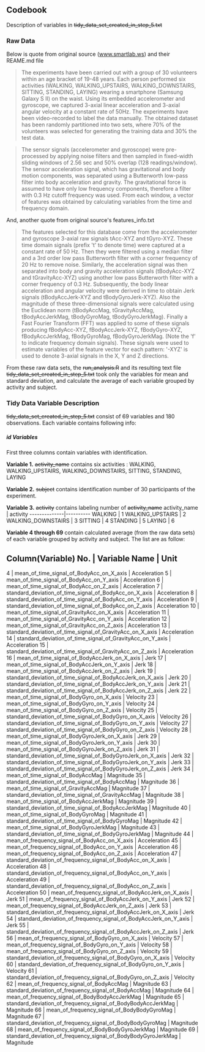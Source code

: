 ## Codebook
Description of variables in ~~tidy_data_set_created_in_step_5.txt~~

### Raw Data
Below is quote from original source (www.smartlab.ws) and their REAME.md file
> The experiments have been carried out with a group of 30 volunteers within an age bracket of 19-48 years. Each person performed six activities (WALKING, WALKING_UPSTAIRS, WALKING_DOWNSTAIRS, SITTING, STANDING, LAYING) wearing a smartphone (Samsung Galaxy S II) on the waist. Using its embedded accelerometer and gyroscope, we captured 3-axial linear acceleration and 3-axial angular velocity at a constant rate of 50Hz. The experiments have been video-recorded to label the data manually. The obtained dataset has been randomly partitioned into two sets, where 70% of the volunteers was selected for generating the training data and 30% the test data. 

> The sensor signals (accelerometer and gyroscope) were pre-processed by applying noise filters and then sampled in fixed-width sliding windows of 2.56 sec and 50% overlap (128 readings/window). The sensor acceleration signal, which has gravitational and body motion components, was separated using a Butterworth low-pass filter into body acceleration and gravity. The gravitational force is assumed to have only low frequency components, therefore a filter with 0.3 Hz cutoff frequency was used. From each window, a vector of features was obtained by calculating variables from the time and frequency domain.

And, another quote from original source's features_info.txt
> The features selected for this database come from the accelerometer and gyroscope 3-axial raw signals tAcc-XYZ and tGyro-XYZ. These time domain signals (prefix 't' to denote time) were captured at a constant rate of 50 Hz. Then they were filtered using a median filter and a 3rd order low pass Butterworth filter with a corner frequency of 20 Hz to remove noise. Similarly, the acceleration signal was then separated into body and gravity acceleration signals (tBodyAcc-XYZ and tGravityAcc-XYZ) using another low pass Butterworth filter with a corner frequency of 0.3 Hz. 
> Subsequently, the body linear acceleration and angular velocity were derived in time to obtain Jerk signals (tBodyAccJerk-XYZ and tBodyGyroJerk-XYZ). Also the magnitude of these three-dimensional signals were calculated using the Euclidean norm (tBodyAccMag, tGravityAccMag, tBodyAccJerkMag, tBodyGyroMag, tBodyGyroJerkMag). 
> Finally a Fast Fourier Transform (FFT) was applied to some of these signals producing fBodyAcc-XYZ, fBodyAccJerk-XYZ, fBodyGyro-XYZ, fBodyAccJerkMag, fBodyGyroMag, fBodyGyroJerkMag. (Note the 'f' to indicate frequency domain signals). 
> These signals were used to estimate variables of the feature vector for each pattern:  '-XYZ' is used to denote 3-axial signals in the X, Y and Z directions.

From these raw data sets, the ~~run_analysis.R~~ and its resulting text file ~~tidy_data_set_created_in_step_5.txt~~ took only the variables for mean and standard deviation, and calculate the average of each variable grouped by activity and subject.


### Tidy Data Variable Description
~~tidy_data_set_created_in_step_5.txt~~ consist of 69 variables and 180 observations.
Each variable contains following info: 

##### id Variables
First three columns contain variables with identification. 

**Variable 1.** ~~activity_name~~
contains six activities : WALKING, WALKING_UPSTAIRS, WALKING_DOWNSTAIRS, SITTING, STANDING, LAYING

**Variable 2.** ~~subject~~
contains identification number of 30 participants of the experiment. 

**Variable 3.** ~~activity~~
contains labeling number of ~~activity_name~~
 activity_name | activity 
 --------------|----------
 WALKING | 1
 WALKING_UPSTAIRS | 2
 WALKING_DOWNSTAIRS | 3
 SITTING | 4
 STANDING | 5
 LAYING | 6
 
**Variable 4 through 69**
contain calculated average (from the raw data sets) of each variable grouped by activity and subject.
The list are as follow:

Column(Variable) No. | Variable Name | Unit
---------------------------------------------------------------------------
4 | mean_of_time_signal_of_BodyAcc_on_X_axis | Acceleration
5 | mean_of_time_signal_of_BodyAcc_on_Y_axis | Acceleration
6 | mean_of_time_signal_of_BodyAcc_on_Z_axis | Acceleration
7 | standard_deviation_of_time_signal_of_BodyAcc_on_X_axis | Acceleration
8 | standard_deviation_of_time_signal_of_BodyAcc_on_Y_axis | Acceleration
9 | standard_deviation_of_time_signal_of_BodyAcc_on_Z_axis | Acceleration
10 | mean_of_time_signal_of_GravityAcc_on_X_axis | Acceleration
11 | mean_of_time_signal_of_GravityAcc_on_Y_axis | Acceleration
12 | mean_of_time_signal_of_GravityAcc_on_Z_axis | Acceleration
13 | standard_deviation_of_time_signal_of_GravityAcc_on_X_axis | Acceleration
14 | standard_deviation_of_time_signal_of_GravityAcc_on_Y_axis | Acceleration
15 | standard_deviation_of_time_signal_of_GravityAcc_on_Z_axis | Acceleration
16 | mean_of_time_signal_of_BodyAccJerk_on_X_axis | Jerk
17 | mean_of_time_signal_of_BodyAccJerk_on_Y_axis | Jerk
18 | mean_of_time_signal_of_BodyAccJerk_on_Z_axis | Jerk
19 | standard_deviation_of_time_signal_of_BodyAccJerk_on_X_axis | Jerk
20 | standard_deviation_of_time_signal_of_BodyAccJerk_on_Y_axis | Jerk
21 | standard_deviation_of_time_signal_of_BodyAccJerk_on_Z_axis | Jerk
22 | mean_of_time_signal_of_BodyGyro_on_X_axis | Velocity
23 | mean_of_time_signal_of_BodyGyro_on_Y_axis | Velocity
24 | mean_of_time_signal_of_BodyGyro_on_Z_axis | Velocity
25 | standard_deviation_of_time_signal_of_BodyGyro_on_X_axis | Velocity
26 | standard_deviation_of_time_signal_of_BodyGyro_on_Y_axis | Velocity
27 | standard_deviation_of_time_signal_of_BodyGyro_on_Z_axis | Velocity
28 | mean_of_time_signal_of_BodyGyroJerk_on_X_axis | Jerk
29 | mean_of_time_signal_of_BodyGyroJerk_on_Y_axis | Jerk
30 | mean_of_time_signal_of_BodyGyroJerk_on_Z_axis | Jerk
31 | standard_deviation_of_time_signal_of_BodyGyroJerk_on_X_axis | Jerk
32 | standard_deviation_of_time_signal_of_BodyGyroJerk_on_Y_axis | Jerk
33 | standard_deviation_of_time_signal_of_BodyGyroJerk_on_Z_axis | Jerk
34 | mean_of_time_signal_of_BodyAccMag | Magnitude
35 | standard_deviation_of_time_signal_of_BodyAccMag | Magnitude
36 | mean_of_time_signal_of_GravityAccMag | Magnitude
37 | standard_deviation_of_time_signal_of_GravityAccMag | Magnitude
38 | mean_of_time_signal_of_BodyAccJerkMag | Magnitude
39 | standard_deviation_of_time_signal_of_BodyAccJerkMag | Magnitude
40 | mean_of_time_signal_of_BodyGyroMag | Magnitude
41 | standard_deviation_of_time_signal_of_BodyGyroMag | Magnitude
42 | mean_of_time_signal_of_BodyGyroJerkMag | Magnitude
43 | standard_deviation_of_time_signal_of_BodyGyroJerkMag | Magnitude
44 | mean_of_frequency_signal_of_BodyAcc_on_X_axis | Acceleration
45 | mean_of_frequency_signal_of_BodyAcc_on_Y_axis | Acceleration
46 | mean_of_frequency_signal_of_BodyAcc_on_Z_axis | Acceleration
47 | standard_deviation_of_frequency_signal_of_BodyAcc_on_X_axis | Acceleration
48 | standard_deviation_of_frequency_signal_of_BodyAcc_on_Y_axis | Acceleration
49 | standard_deviation_of_frequency_signal_of_BodyAcc_on_Z_axis | Acceleration
50 | mean_of_frequency_signal_of_BodyAccJerk_on_X_axis | Jerk
51 | mean_of_frequency_signal_of_BodyAccJerk_on_Y_axis | Jerk
52 | mean_of_frequency_signal_of_BodyAccJerk_on_Z_axis | Jerk
53 | standard_deviation_of_frequency_signal_of_BodyAccJerk_on_X_axis | Jerk
54 | standard_deviation_of_frequency_signal_of_BodyAccJerk_on_Y_axis | Jerk
55 | standard_deviation_of_frequency_signal_of_BodyAccJerk_on_Z_axis | Jerk
56 | mean_of_frequency_signal_of_BodyGyro_on_X_axis | Velocity
57 | mean_of_frequency_signal_of_BodyGyro_on_Y_axis | Velocity
58 | mean_of_frequency_signal_of_BodyGyro_on_Z_axis | Velocity
59 | standard_deviation_of_frequency_signal_of_BodyGyro_on_X_axis | Velocity
60 | standard_deviation_of_frequency_signal_of_BodyGyro_on_Y_axis | Velocity
61 | standard_deviation_of_frequency_signal_of_BodyGyro_on_Z_axis | Velocity
62 | mean_of_frequency_signal_of_BodyAccMag | Magnitude
63 | standard_deviation_of_frequency_signal_of_BodyAccMag | Magnitude
64 | mean_of_frequency_signal_of_BodyBodyAccJerkMag | Magnitude
65 | standard_deviation_of_frequency_signal_of_BodyBodyAccJerkMag | Magnitude
66 | mean_of_frequency_signal_of_BodyBodyGyroMag | Magnitude
67 | standard_deviation_of_frequency_signal_of_BodyBodyGyroMag | Magnitude
68 | mean_of_frequency_signal_of_BodyBodyGyroJerkMag | Magnitude
69 | standard_deviation_of_frequency_signal_of_BodyBodyGyroJerkMag | Magnitude





